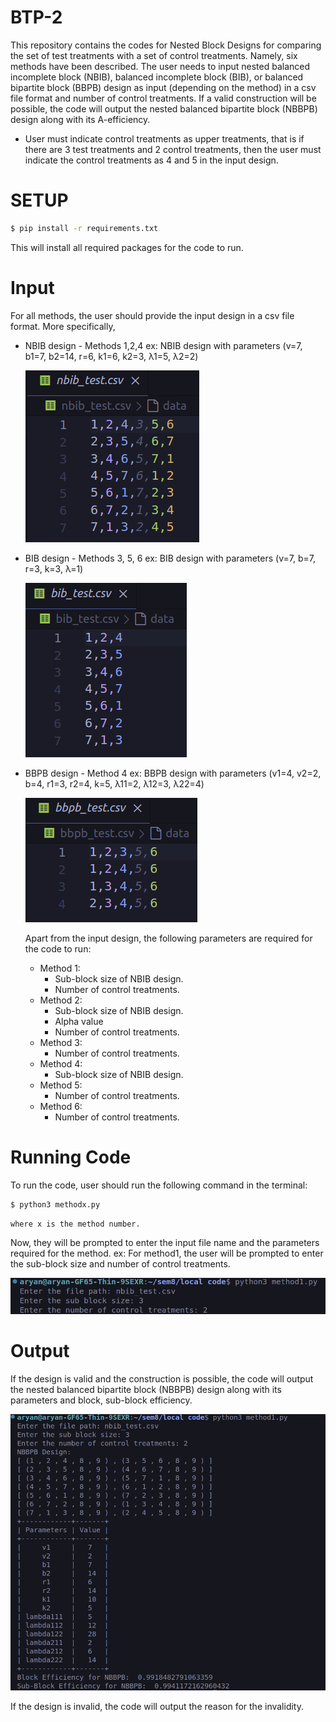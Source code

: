 # BTP-2

This repository contains the codes for Nested Block Designs for comparing the set of test treatments with a set of control treatments. Namely, six methods have been described. The user needs to input nested balanced incomplete block (NBIB), balanced incomplete block (BIB), or balanced bipartite block (BBPB) design as input (depending on the method) in a csv file format and number of control treatments. If a valid construction will be possible, the code will output the nested balanced bipartite block (NBBPB) design along with its A-efficiency.

- User must indicate control treatments as upper treatments, that is if there are 3 test treatments and 2 control treatments, then the user must indicate the control treatments as 4 and 5 in the input design.

# SETUP

```bash
$ pip install -r requirements.txt
```

This will install all required packages for the code to run.

# Input

For all methods, the user should provide the input design in a csv file format.
More specifically,

- NBIB design - Methods 1,2,4
  ex: NBIB design with parameters (v=7, b1=7, b2=14, r=6, k1=6, k2=3, λ1=5, λ2=2)

  ![Alt text](/nbib_test.png?raw=true "Optional Title")

- BIB design - Methods 3, 5, 6
  ex: BIB design with parameters (v=7, b=7, r=3, k=3, λ=1)

  ![Alt text](/bib_test.png?raw=true "Optional Title")

- BBPB design - Method 4
  ex: BBPB design with parameters (v1=4, v2=2, b=4, r1=3, r2=4, k=5, λ11=2, λ12=3, λ22=4)

  ![Alt text](/bbpb_test.png?raw=true "Optional Title")

  Apart from the input design, the following parameters are required for the code to run:
  - Method 1: 
    * Sub-block size of NBIB design. 
    * Number of control treatments.
  - Method 2: 
    * Sub-block size of NBIB design.
    * Alpha value  
    * Number of control treatments.
  - Method 3:
    * Number of control treatments.
  - Method 4:
    * Sub-block size of NBIB design.
  - Method 5:
    * Number of control treatments.
  - Method 6:
    * Number of control treatments.

# Running Code

To run the code, user should run the following command in the terminal:

```bash
$ python3 methodx.py
```
    
    where x is the method number.

Now, they will be prompted to enter the input file name and the parameters required for the method.
ex: For method1, the user will be prompted to enter the sub-block size and number of control treatments.

  ![Alt text](/construction_code_running.png?raw=true "Optional Title")

  # Output 

If the design is valid and the construction is possible, the code will output the nested balanced bipartite block (NBBPB) design along with its parameters and block, sub-block efficiency.

  ![Alt text](/method1_output.png?raw=true "Optional Title")

If the design is invalid, the code will output the reason for the invalidity.